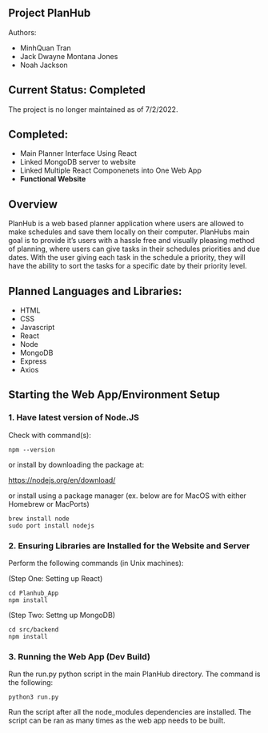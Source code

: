 ﻿## Project PlanHub

Authors:
* MinhQuan Tran
* Jack Dwayne Montana Jones
* Noah Jackson
  
## Current Status: Completed
The project is no longer maintained as of 7/2/2022. 

## Completed:
* Main Planner Interface Using React
* Linked MongoDB server to website
* Linked Multiple React Componenets into One Web App
* **Functional Website**

## Overview 
PlanHub is a web based planner application where users are allowed to make schedules and save them locally on their computer. PlanHubs main goal is to provide it’s users with a hassle free and visually pleasing method of planning, where users can give tasks in their schedules priorities and due dates. With the user giving each task in the schedule a priority, they will have the ability to sort the tasks for a specific date by their priority level. 

## Planned Languages and Libraries:
* HTML
* CSS
* Javascript
* React
* Node
* MongoDB 
* Express 
* Axios


## Starting the Web App/Environment Setup
### 1. Have latest version of Node.JS
Check with command(s):  

```
npm --version
```

or install by downloading the package at:

https://nodejs.org/en/download/

or install using a package manager (ex. below are for MacOS with either Homebrew or MacPorts)

```
brew install node 
sudo port install nodejs
```

### 2. Ensuring Libraries are Installed for the Website and Server  
Perform the following commands (in Unix machines):

(Step One: Setting up React)  
```
cd Planhub_App  
npm install  
```

(Step Two: Settng up MongoDB)  
```
cd src/backend
npm install
```

### 3. Running the Web App (Dev Build)
Run the run.py python script in the main PlanHub directory. The command is the following:

```
python3 run.py
```
Run the script after all the node_modules dependencies are installed. The script can be ran as many
times as the web app needs to be built.
